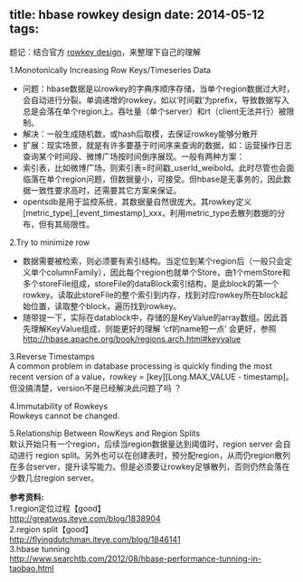 title: hbase rowkey design
date: 2014-05-12
tags:
---

题记：结合官方 [rowkey design](http://hbase.apache.org/book/rowkey.design.html)，来整理下自己的理解

1.Monotonically Increasing Row Keys/Timeseries Data  
- 问题：hbase数据是以rowkey的字典序顺序存储，当单个region数据过大时，会自动进行分裂。单调递增的rowkey，如以‘时间戳’为prefix，导致数据写入总是会落在单个region上。吞吐量（单个server）和rt（client无法并行）被限制。  
- 解决：一般生成随机数，或hash后取模，去保证rowkey能够分散开  
- 扩展：现实场景，就是有许多要基于时间序来查询的数据，如：运营操作日志查询某个时间段、微博广场按时间倒序展现。一般有两种方案：  
- 索引表，比如微博广场，则索引表=时间戳_userId_weiboId。此时尽管也会面临落在单个region问题，但数据量小，可接受。但hbase是无事务的，因此数据一致性要求高时，还需要其它方案来保证。  
- opentsdb是用于监控系统，其数据量自然很庞大。其rowkey定义 [metric_type]_[event_timestamp]_xxx，利用metric_type去散列数据的分布，但有其局限性。

2.Try to minimize row  
- 数据需要被检索，则必须要有索引结构。当定位到某个region后（一般只会定义单个columnFamily），因此每个region也就单个Store，由1个memStore和多个storeFile组成，storeFile的dataBlock索引结构，是此block的第一个rowkey。读取此storeFile的整个索引到内存，找到对应rowkey所在block起始位置，读取整个block，遍历找到rowkey。  
- 随带提一下，实际在datablock中，存储的是KeyValue的array数组。因此首先理解KeyValue组成，则能更好的理解 ‘cf的name短一点’ 会更好，参照 http://hbase.apache.org/book/regions.arch.html#keyvalue

3.Reverse Timestamps  
A common problem in database processing is quickly finding the most recent version of a value，rowkey = [key][Long.MAX_VALUE - timestamp]。但没搞清楚，version不是已经解决此问题了吗 ？  

4.Immutability of Rowkeys  
Rowkeys cannot be changed.

5.Relationship Between RowKeys and Region Splits  
默认开始只有一个region，后续当region数据量达到阈值时，region server 会自动进行 region split。另外也可以在创建表时，预分配region，从而仍region散列在多台server，提升读写能力。但是必须要让rowkey足够散列，否则仍然会落在少数几台region server。



**参考资料:**  
1.region定位过程【good】  
http://greatwqs.iteye.com/blog/1838904  
2.region split【good】  
http://flyingdutchman.iteye.com/blog/1846141  
3.hbase tunning  
http://www.searchtb.com/2012/08/hbase-performance-tunning-in-taobao.html


